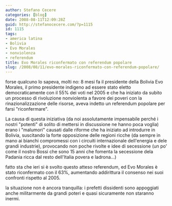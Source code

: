 ```yaml
---
author: Stefano Cecere
categories: [blog]
date: 2008-08-11T12:09:28Z
guid: http://stefanocecere.com/?p=1115
id: 1115
tags:
- america latina
- Bolivia
- Evo Morales
- nonviolenza
- referendum
title: Evo Morales riconfermato con referendum popolare
slug: /2008/08/11/evo-morales-riconfermato-con-referendum-popolare/
---
```


forse qualcuno lo sapeva, molti no: 8 mesi fa il presidente della Bolivia Evo Morales, il primo presidente indigeno ad essere stato eletto democraticamente con il 55% dei voti nel 2005 e che ha iniziato da subito un processo di rivoluzione nonviolenta a favore dei poveri con la rinazionalizzazione delle risorse, aveva indetto un referendum popolare per farsi "riconfermare".

La causa di questa iniziativa (da noi assolutamente impensabile perché i nostri "potenti" di solito di mettersi in discussione ne hanno poca voglia) erano i "malumori" causati dalle riforme che ha iniziato ad introdurre in Bolivia, suscitando la forte opposizione delle regioni ricche (da sempre in mano ai bianchi compromessi con i circuiti internazionale dell'energia e dele grandi industrie), provocando non poche rivolte e idee di secessione (un po' come il nostro Bossi che sono 15 anni che fomenta la secessione dela Padania ricca dal resto dell'Italia povera e ladrona…)

fatto sta che ieri si è svolto questo atteso referendum, ed Evo Morales è stato riconfermato con il 63%, aumentando addirittura il consenso nei suoi confronti rispetto al 2005.

la situazione non è ancora tranquilla: i prefetti dissidenti sono appoggiati anche militarmente da grandi poteri e quasi sicuramente non staranno inermi.
